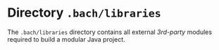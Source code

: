 # Directory `.bach/libraries`

The `.bach/libraries` directory contains all external _3rd-party_ modules required to build a modular Java project.

